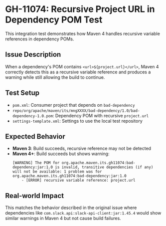 # GH-11074: Recursive Project URL in Dependency POM Test

This integration test demonstrates how Maven 4 handles recursive variable references in dependency POMs.

## Issue Description

When a dependency's POM contains `<url>${project.url}</url>`, Maven 4 correctly detects this as a recursive variable reference and produces a warning while still allowing the build to continue.

## Test Setup

- `pom.xml`: Consumer project that depends on `bad-dependency`
- `repo/org/apache/maven/its/mngXXXX/bad-dependency/1.0/bad-dependency-1.0.pom`: Dependency POM with recursive `project.url`
- `settings-template.xml`: Settings to use the local test repository

## Expected Behavior

- **Maven 3**: Build succeeds, recursive reference may not be detected
- **Maven 4+**: Build succeeds but shows warning:
  ```
  [WARNING] The POM for org.apache.maven.its.gh11074:bad-dependency:jar:1.0 is invalid, transitive dependencies (if any) will not be available: 1 problem was for org.apache.maven.its.gh11074:bad-dependency:jar:1.0
      - [ERROR] recursive variable reference: project.url
  ```

## Real-world Impact

This matches the behavior described in the original issue where dependencies like `com.slack.api:slack-api-client:jar:1.45.4` would show similar warnings in Maven 4 but not cause build failures.
